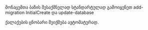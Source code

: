 მონაცემთა ბაზის შესაქმნელად სტანდარტულად გამოიყენეთ 
add-migration InitialCreate და update-database

ქალაქების ცნობარი შეიქმება ავტომატურად.
